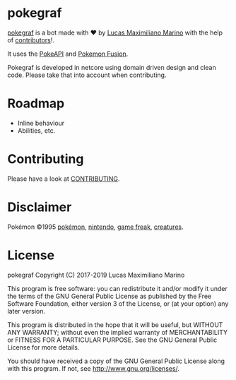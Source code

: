 # pokegraf

[pokegraf](https://github.com/elementh/pokegraf) is a bot made with ❤️ by [Lucas Maximiliano Marino](https://lucasmarino.me/) with the help of [contributors](CONTRIBUTORS.md)!.  

It uses the [PokeAPI](https://github.com/PokeAPI/pokeapi) and [Pokemon Fusion](https://pokemon.alexonsager.net/).

Pokegraf is developed in netcore using domain driven design and clean code. Please take that into account when contributing.

# Roadmap

- Inline behaviour
- Abilities, etc.

# Contributing

Please have a look at [CONTRIBUTING](CONTRIBUTING.md).

# Disclaimer

Pokémon ©1995 [pokémon](https://www.pokemon.com/), [nintendo](https://www.nintendo.com/), [game freak](https://www.gamefreak.co.jp/), [creatures](https://www.creatures.co.jp/html/en/).

# License

pokegraf Copyright (C) 2017-2019  Lucas Maximiliano Marino

This program is free software: you can redistribute it and/or modify
it under the terms of the GNU General Public License as published by
the Free Software Foundation, either version 3 of the License, or
(at your option) any later version.

This program is distributed in the hope that it will be useful,
but WITHOUT ANY WARRANTY; without even the implied warranty of
MERCHANTABILITY or FITNESS FOR A PARTICULAR PURPOSE.  See the
GNU General Public License for more details.

You should have received a copy of the GNU General Public License
along with this program.  If not, see <http://www.gnu.org/licenses/>.
